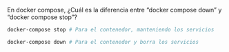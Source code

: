 En docker compose, ¿Cuál es la diferencia entre “docker compose down” y “docker compose stop”?

``` bash
docker-compose stop # Para el contenedor, manteniendo los servicios

docker-compose down # Para el contenedor y borra los servicios
```


